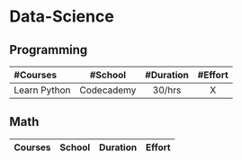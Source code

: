 # Data-Science

## Programming
#Courses | #School | #Duration | #Effort
:-- | :--: | :--: | :--:
Learn Python | Codecademy | 30/hrs | X

## Math
Courses | School | Duration | Effort
:-- | :--: | :--: | :--:
